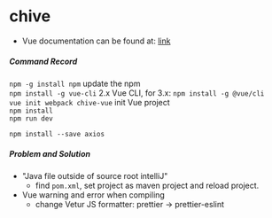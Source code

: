 # chive


* Vue documentation can be found at: [link](https://vuejs-templates.github.io/webpack/)

##### Command Record

`npm -g install npm` update the npm  
`npm install -g vue-cli` 2.x Vue CLI, for 3.x: `npm install -g @vue/cli`  
`vue init webpack chive-vue` init Vue project  
`npm install`  
`npm run dev`  

`npm install --save axios`  

##### Problem and Solution

* "Java file outside of source root intelliJ"
  * find `pom.xml`, set project as maven project and reload project.
* Vue warning and error when compiling
  * change Vetur JS formatter: prettier -> prettier-eslint